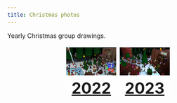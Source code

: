 ```yaml
---
title: Christmas photos
---
```


Yearly Christmas group drawings.

<style>
#cholder {
	display: flex;
}
.linkTo {
	margin: 4px;
	background: rgba(255,255,255,0.4);
	text-align: center;
	img {
		height: 64px;
		width: auto;
	}
	a {
		font-weight: bold;
		font-size: 250%;
	}
	border: var(--border);
}
</style>

<div id="cholder">
	<div class="linkTo" style="margin-left:auto;">
		<a href="2022"><img src="2022_small.png"></a><br>
		<a href="2022">2022</a>
	</div>
	<div class="linkTo" style="margin-right:auto;">
		<a href="2023"><img src="2023_small.png"></a><br>
		<a href="2023">2023</a>
	</div>
</div>
